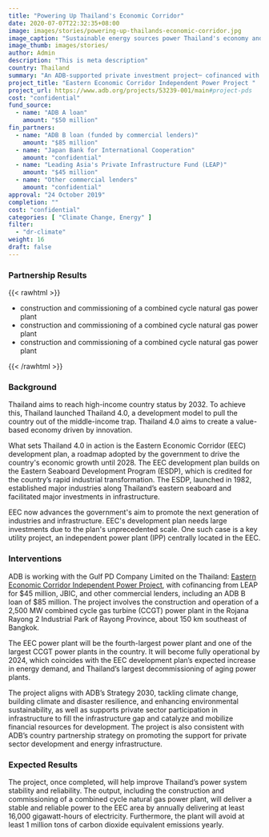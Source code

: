 ```yaml
---
title: "Powering Up Thailand's Economic Corridor"
date: 2020-07-07T22:32:35+08:00
image: images/stories/powering-up-thailands-economic-corridor.jpg
image_caption: "Sustainable energy sources power Thailand's economy and its cities, similar to one in the photo. With an independent power plant, the country's Easter Economic Corridor is on course to become a hub of trade and investment. (ADB photo)"
image_thumb: images/stories/
author: Admin
description: "This is meta description"
country: Thailand
summary: "An ADB-supported private investment project─ cofinanced with the Leading Asia's Private Infrastructure Fund (LEAP), Japan Bank for International Cooperation (JBIC), commercial lenders, and others─ will help Thailand advance to its desired high-income status by 2032 by establishing an independent power plant in its Easter Economic Corridor (EEC). With this power plant, the EEC will become a hub of trade and investment and the modern gateway to the region."
project_title: "Eastern Economic Corridor Independent Power Project "
project_url: https://www.adb.org/projects/53239-001/main#project-pds
cost: "confidential"
fund_source: 
  - name: "ADB A loan"
    amount: "$50 million"
fin_partners:
  - name: "ADB B loan (funded by commercial lenders)"
    amount: "$85 million"
  - name: "Japan Bank for International Cooperation"
    amount: "confidential"
  - name: "Leading Asia's Private Infrastructure Fund (LEAP)"
    amount: "$45 million"
  - name: "Other commercial lenders"
    amount: "confidential"
approval: "24 October 2019"
completion: ""
cost: "confidential"
categories: [ "​Climate Change, Energy" ]
filter:
  - "dr-climate"
weight: 16
draft: false
---
```


### Partnership Results
{{< rawhtml >}}
    <ul class="dr-results">
      <li><i class="icon-check-circle"></i> construction and commissioning of a combined cycle natural gas power plant</li>
      <li><i class="icon-check-circle"></i> construction and commissioning of a combined cycle natural gas power plant</li>
      <li><i class="icon-check-circle"></i> construction and commissioning of a combined cycle natural gas power plant</li>
    </ul>
{{< /rawhtml >}}

### Background

Thailand aims to reach high-income country status by 2032. To achieve this, Thailand launched Thailand 4.0, a development model to pull the country out of the middle-income trap. Thailand 4.0 aims to create a value-based economy driven by innovation.  

What sets Thailand 4.0 in action is the Eastern Economic Corridor (EEC) development plan, a roadmap adopted by the government to drive the country's economic growth until 2028. The EEC development plan builds on the Eastern Seaboard Development Program (ESDP), which is credited for the country’s rapid industrial transformation. The ESDP, launched in 1982, established major industries along Thailand’s eastern seaboard and facilitated major investments in infrastructure.  

EEC now advances the government's aim to promote the next generation of industries and infrastructure. EEC's development plan needs large investments due to the plan's unprecedented scale. One such case is a key utility project, an independent power plant (IPP) centrally located in the EEC.

### Interventions

ADB is working with the Gulf PD Company Limited on the Thailand: [Eastern Economic Corridor Independent Power Project](https://www.adb.org/projects/53239-001/main#project-pds), with cofinancing from LEAP for $45 million, JBIC, and other commercial lenders, including an ADB B loan of $85 million. The project involves the construction and operation of a 2,500 MW combined cycle gas turbine (CCGT) power plant in the Rojana Rayong 2 Industrial Park of Rayong Province, about 150 km southeast of Bangkok. 

The EEC power plant will be the fourth-largest power plant and one of the largest CCGT power plants in the country. It will become fully operational by 2024, which coincides with the EEC development plan’s expected increase in energy demand, and Thailand’s largest decommissioning of aging power plants. 

The project aligns with ADB’s Strategy 2030, tackling climate change, building climate and disaster resilience, and enhancing environmental sustainability, as well as supports private sector participation in infrastructure to fill the infrastructure gap and catalyze and mobilize financial resources for development. The project is also consistent with ADB’s country partnership strategy on promoting the support for private sector development and energy infrastructure.

### Expected Results

The project, once completed, will help improve Thailand’s power system stability and reliability. The output, including the construction and commissioning of a combined cycle natural gas power plant, will deliver a stable and reliable power to the EEC area by annually delivering at least 16,000 gigawatt-hours of electricity. Furthermore, the plant will avoid at least 1 million tons of carbon dioxide equivalent emissions yearly. 